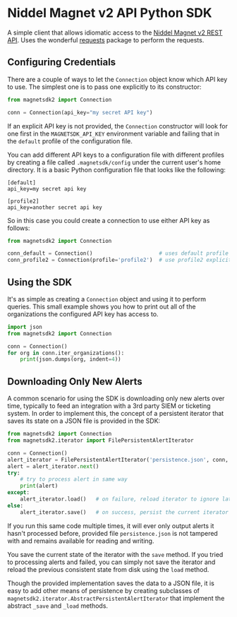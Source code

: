 # Niddel Magnet v2 API Python SDK

A simple client that allows idiomatic access to the 
[Niddel Magnet v2 REST API](https://api.niddel.com/v2). Uses the wonderful
[requests](http://docs.python-requests.org/) package to perform the requests.

## Configuring Credentials

There are a couple of ways to let the `Connection` object know which API key to use.
The simplest one is to pass one explicitly to its constructor:
```python
from magnetsdk2 import Connection

conn = Connection(api_key="my secret API key")
```

If an explicit API key is not provided, the `Connection` constructor will look for 
one first in the `MAGNETSDK_API_KEY` environment variable and failing that in the 
`default` profile of the configuration file.

You can add different API keys to a configuration file with different profiles by
creating a file called `.magnetsdk/config` under the current user's home directory.
It is a basic Python configuration file that looks like the following:

```
[default]
api_key=my secret api key

[profile2]
api_key=another secret api key
```

So in this case you could create a connection to use either API key as follows:
```python
from magnetsdk2 import Connection

conn_default = Connection()                     # uses default profile
conn_profile2 = Connection(profile='profile2')  # use profile2 explicitly
```

## Using the SDK

It's as simple as creating a `Connection` object and using it to perform queries.
This small example shows you how to print out all of the organizations the configured
API key has access to.
```python
import json
from magnetsdk2 import Connection

conn = Connection()
for org in conn.iter_organizations():
    print(json.dumps(org, indent=4))
``` 

## Downloading Only New Alerts

A common scenario for using the SDK is downloading only new alerts over time, typically
to feed an integration with a 3rd party SIEM or ticketing system. In order to implement 
this, the concept of a persistent iterator that saves its state on a JSON file is provided 
in the SDK:

```python
from magnetsdk2 import Connection
from magnetsdk2.iterator import FilePersistentAlertIterator

conn = Connection()
alert_iterator = FilePersistentAlertIterator('persistence.json', conn, 'xxxxxxxx-xxxx-xxxx-xxxx-xxxxxxxxxxxx')
alert = alert_iterator.next()
try:
    # try to process alert in same way
    print(alert)
except:
    alert_iterator.load()   # on failure, reload iterator to ignore latest consumed alert
else:
    alert_iterator.save()   # on success, persist the current iterator state
```

If you run this same code multiple times, it will ever only output alerts it hasn't 
processed before, provided file `persistence.json` is not tampered with and remains 
available for reading and writing.

You save the current state of the iterator with the `save` method. If you tried to
processing alerts and failed, you can simply not save the iterator and reload the
previous consistent state from disk using the `load` method.

Though the provided implementation saves the data to a JSON file, it is easy to add other
means of persistence by creating subclasses of 
`magnetsdk2.iterator.AbstractPersistentAlertIterator` that implement the abstract `_save`
and `_load` methods.
